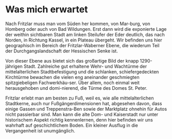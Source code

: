 Was mich erwartet
=================

Nach Fritzlar muss man vom Süden her kommen, von Mar-burg, von Homberg oder auch von Bad Wildungen. Erst dann wird die exponierte Lage der weithin sichtbaren Stadt am linken Steilufer der Eder deutlich, das nach Norden, in Richtung Kassel, in ein Plateau übergeht. Wir befinden uns hier geographisch im Bereich der Fritzlar-Waberner Ebene, die wiederum Teil der Durchgangslandschaft der Hessischen Senke ist.

Von dieser Ebene aus bietet sich das großartige Bild der knapp 1290-jährigen Stadt. Zahlreiche gut erhaltene Wehr- und Wachtürme der mittelalterlichen Stadtbefestigung und die schlanken, schiefergedeckten Kirchtürme bewachen die vielen eng aneinander geschmiegten spitzgiebeligen Fachwerkhäu-ser. Über allem, noch einmal weit herausgehoben und domi-nierend, die Türme des Domes St. Peter.

Fritzlar erlebt man am besten zu Fuß, weil es, wie alle mittelalterlichen Stadtkerne, auch nur Fußgängerdimensionen hat, abgesehen davon, dass einige Gassen und Treppenstra-Ben sowie der Marktplatz ohnehin für Autos nicht passierbar sind. Man kann die alte Dom- und Kaiserstadt nur unter historischem Aspekt richtig kennenlernen, denn hier befinden wir uns wahrhaft auf geschichtlichem Boden. Ein kleiner Ausflug in die Vergangenheit ist unumgänglich.